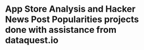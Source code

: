 # App Store Analysis and Hacker News Post Popularities projects done with assistance from dataquest.io
